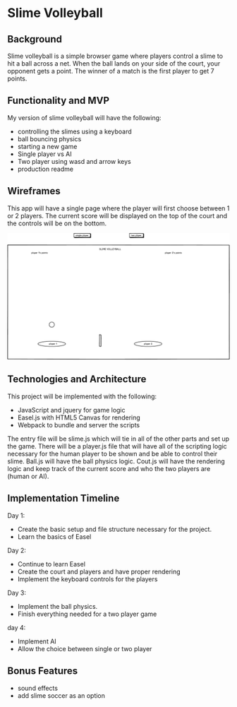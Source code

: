# Slime Volleyball

## Background

Slime volleyball is a simple browser game where players control a slime to hit a ball across a net.  When the ball lands on your side of the court, your opponent gets a point.  The winner of a match is the first player to get 7 points.

## Functionality and MVP

My version of slime volleyball will have the following:

* controlling the slimes using a keyboard
* ball bouncing physics
* starting a new game
* Single player vs AI
* Two player using wasd and arrow keys
* production readme

## Wireframes

This app will have a single page where the player will first choose between 1 or 2 players.  The current score will be displayed on the top of the court and the controls will be on the bottom.  

![wireframes](slime_volleyball.png)

## Technologies and Architecture

This project will be implemented with the following:

* JavaScript and jquery for game logic
* Easel.js with HTML5 Canvas for rendering
* Webpack to bundle and server the scripts

The entry file will be slime.js which will tie in all of the other parts and set up the game.  There will be a player.js file that will have all of the scripting logic necessary for the human player to be shown and be able to control their slime.  Ball.js will have the ball physics logic.  Cout.js will have the rendering logic and keep track of the current score and who the two players are (human or AI).  

## Implementation Timeline  

Day 1:
* Create the basic setup and file structure necessary for the project.
* Learn the basics of Easel

Day 2:
* Continue to learn Easel
* Create the court and players and have proper rendering
* Implement the keyboard controls for the players

Day 3:
* Implement the ball physics.
* Finish everything needed for a two player game

day 4:
* Implement AI
* Allow the choice between single or two player

## Bonus Features

* sound effects
* add slime soccer as an option
